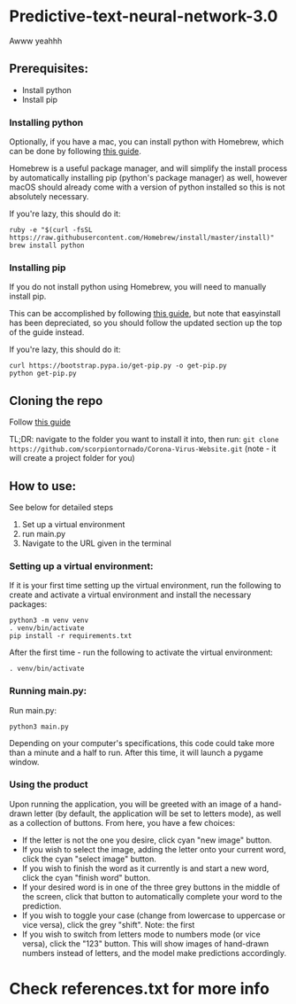 # Predictive-text-neural-network-3.0
Awww yeahhh

## Prerequisites:

- Install python
- Install pip

### Installing python

Optionally, if you have a mac, you can install python with Homebrew, which can be done by following [this guide](https://docs.python-guide.org/starting/install3/osx/).

Homebrew is a useful package manager, and will simplify the install process by automatically installing pip (python's package manager) as well, however macOS should already come with a version of python installed so this is not absolutely necessary.

If you're lazy, this should do it:

```
ruby -e "$(curl -fsSL https://raw.githubusercontent.com/Homebrew/install/master/install)"
brew install python
```

### Installing pip

If you do not install python using Homebrew, you will need to manually install pip.

This can be accomplished by following [this guide](https://ahmadawais.com/install-pip-macos-os-x-python/), but note that easyinstall has been depreciated, so you should follow the updated section up the top of the guide instead.

If you're lazy, this should do it:

```
curl https://bootstrap.pypa.io/get-pip.py -o get-pip.py
python get-pip.py
```

## Cloning the repo
Follow [this guide](https://docs.github.com/en/github/creating-cloning-and-archiving-repositories/cloning-a-repository)

TL;DR: navigate to the folder you want to install it into, then run: ```git clone https://github.com/scorpiontornado/Corona-Virus-Website.git``` (note - it will create a project folder for you)

## How to use:

See below for detailed steps

1. Set up a virtual environment
2. run main.py
3. Navigate to the URL given in the terminal

### Setting up a virtual environment:

If it is your first time setting up the virtual environment, run the following to create and activate a virtual environment and install the necessary packages:

```
python3 -m venv venv
. venv/bin/activate
pip install -r requirements.txt
```

After the first time - run the following to activate the virtual environment:

```
. venv/bin/activate
```

### Running main.py:

Run main.py:

```
python3 main.py
```

Depending on your computer's specifications, this code could take more than a minute and a half to run. After this time, it will launch a pygame window.

### Using the product
Upon running the application, you will be greeted with an image of a hand-drawn letter (by default, the application will be set to letters mode), as well as a collection of buttons. From here, you have a few choices:
- If the letter is not the one you desire, click cyan "new image" button.
- If you wish to select the image, adding the letter onto your current word, click the cyan "select image" button.
- If you wish to finish the word as it currently is and start a new word, click the cyan "finish word" button.
- If your desired word is in one of the three grey buttons in the middle of the screen, click that button to automatically complete your word to the prediction.
- If you wish to toggle your case (change from lowercase to uppercase or vice versa), click the grey "shift". Note: the first 
- If you wish to switch from letters mode to numbers mode (or vice versa), click the "123" button. This will show images of hand-drawn numbers instead of letters, and the model make predictions accordingly.

# Check references.txt for more info
